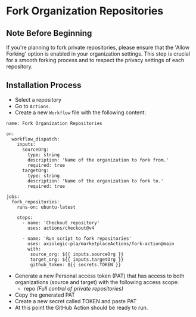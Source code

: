 # Fork Organization Repositories

## Note Before Beginning

If you're planning to fork private repositories, please ensure that the 'Allow Forking' option is enabled in your
organization settings. This step is crucial for a smooth forking process and to respect the privacy settings of 
each repository.

## Installation Process

- Select a repository
- Go to `Actions`.
- Create a new `Workflow` file with the following content:
```
name: Fork Organization Repositories

on:
  workflow_dispatch:
    inputs:
      sourceOrg:
        type: string
        description: 'Name of the organization to fork from.'
        required: true
      targetOrg:
        type: string
        description: 'Name of the organization to fork to.'
        required: true

jobs:
  fork_repositories:
    runs-on: ubuntu-latest

    steps:
      - name: 'Checkout repository'
        uses: actions/checkout@v4

      - name: 'Run script to fork repositories'
        uses: axiologic-pla/marketplaceActions/fork-action@main
        with:
         source_org: ${{ inputs.sourceOrg }}
         target_org: ${{ inputs.targetOrg }}
         github_token: ${{ secrets.TOKEN }}

  ```
- Generate a new Personal access token (PAT) that has access to both organizations (source and target) with the following access scope:
    - repo _(Full control of private repositories)_
- Copy the generated PAT
- Create a new secret called TOKEN and paste PAT
- At this point the GitHub Action should be ready to run.
